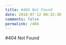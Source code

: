 ```yaml
---
title: #404 Not Found
date: 2018-07-12 00:32:30
comments: false
permalink: /404
---
```

#404 Not Found